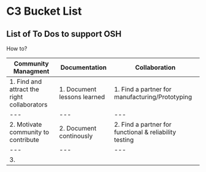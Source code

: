 # C3 Bucket List
## List of To Dos to support OSH

How to?

|Community Managment|                                           Documentation   |                              Collaboration|
| --- | --- | --- |
|1. Find and attract the right collaborators  |           1. Document lessons learned | 1. Find a partner for manufacturing/Prototyping |
| --- | --- | --- |
|2. Motivate community to contribute |                    2. Document continously | 2. Find a partner for functional & reliability testing |
| --- | --- | --- |
|3. ||
